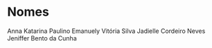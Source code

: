# Nomes
Anna Katarina Paulino
Emanuely Vitória Silva
Jadielle Cordeiro Neves
Jeniffer Bento da Cunha 
